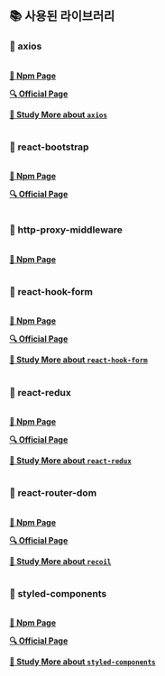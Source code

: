 ## 📚 사용된 라이브러리

### 🧩 axios

\
**[📄 Npm Page](https://www.npmjs.com/package/axios)**

**[🔍 Official Page](https://axios-http.com/kr/docs/intro)**

**[📖 Study More about `axios`](https://tmdfyd0807.tistory.com/250)**

#

### 🧩 react-bootstrap

\
**[📄 Npm Page](https://www.npmjs.com/package/react-bootstrap)**

**[🔍 Official Page](https://react-bootstrap.github.io/getting-started/introduction)**

#

### 🧩 http-proxy-middleware

\
**[📄 Npm Page](https://www.npmjs.com/package/http-proxy-middleware)**

#

### 🧩 react-hook-form

\
**[📄 Npm Page](https://www.npmjs.com/package/react-hook-form)**

**[🔍 Official Page](https://react-hook-form.com/)**

**[📖 Study More about `react-hook-form`](https://tmdfyd0807.tistory.com/261)**

#

### 🧩 react-redux

\
**[📄 Npm Page](https://www.npmjs.com/package/react-redux)**

**[🔍 Official Page](https://react-redux.js.org/introduction/getting-started)**

**[📖 Study More about `react-redux`](https://tmdfyd0807.tistory.com/257)**

#

### 🧩 react-router-dom

\
**[📄 Npm Page](https://www.npmjs.com/package/react-router-dom)**

**[🔍 Official Page](https://reactrouter.com/docs/en/v6/getting-started/overview)**

**[📖 Study More about `recoil`](https://tmdfyd0807.tistory.com/256)**

#

### 🧩 styled-components

\
**[📄 Npm Page](https://www.npmjs.com/package/styled-components)**

**[🔍 Official Page](https://styled-components.com/)**

**[📖 Study More about `styled-components`](https://tmdfyd0807.tistory.com/239)**

#
